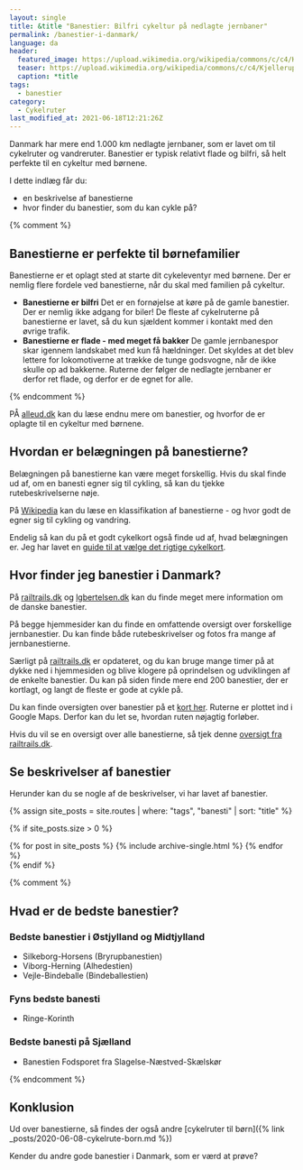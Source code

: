 ```yaml
---
layout: single
title: &title "Banestier: Bilfri cykeltur på nedlagte jernbaner"
permalink: /banestier-i-danmark/
language: da
header:
  featured_image: https://upload.wikimedia.org/wikipedia/commons/c/c4/Kjellerupbanen37Skovvej.JPG
  teaser: https://upload.wikimedia.org/wikipedia/commons/c/c4/Kjellerupbanen37Skovvej.JPG
  caption: *title
tags:
  - banestier
category:
  - Cykelruter
last_modified_at: 2021-06-18T12:21:26Z
---
```


Danmark har mere end 1.000 km nedlagte jernbaner, som er lavet om til cykelruter og vandreruter. Banestier er typisk relativt flade og bilfri, så helt perfekte til en cykeltur med børnene.

I dette indlæg får du:

- en beskrivelse af banestierne
- hvor finder du banestier, som du kan cykle på?

{% comment %}

## Banestierne er perfekte til børnefamilier

Banestierne er et oplagt sted at starte dit cykeleventyr med børnene. Der er nemlig flere fordele ved banestierne, når du skal med familien på cykeltur.

- **Banestierne er bilfri**
Det er en fornøjelse at køre på de gamle banestier. Der er nemlig ikke adgang for biler! De fleste af cykelruterne på banestierne er lavet, så du kun sjældent kommer i kontakt med den øvrige trafik.
- **Banestierne er flade - med meget få bakker**
De gamle jernbanespor skar igennem landskabet med kun få hældninger. Det skyldes at det blev lettere for lokomotiverne at trække de tunge godsvogne, når de ikke skulle op ad bakkerne. Ruterne der følger de nedlagte jernbaner er derfor ret flade, og derfor er de egnet for alle.

{% endcomment %}

PÅ [alleud.dk](https://alleud.dk/banestier-danmark/) kan du læse endnu mere om banestier, og hvorfor de er oplagte til en cykeltur med børnene.

## Hvordan er belægningen på banestierne?

Belægningen på banestierne kan være meget forskellig. Hvis du skal finde ud af, om en banesti egner sig til cykling, så kan du tjekke rutebeskrivelserne nøje.

På [Wikipedia](https://da.wikipedia.org/wiki/Vandring_og_cykling_p%C3%A5_nedlagte_jernbaner_i_Danmark) kan du læse en klassifikation af banestierne - og hvor godt de egner sig til cykling og vandring.

Endelig så kan du på et godt cykelkort også finde ud af, hvad belægningen er. Jeg har lavet en [guide til at vælge det rigtige cykelkort](/cykelkort/).

## Hvor finder jeg banestier i Danmark?

På [railtrails.dk](http://www.railtrails.dk/banestier.html) og [lgbertelsen.dk](http://www.lgbertelsen.dk/Banestier.html) kan du finde meget mere information om de danske banestier.

På begge hjemmesider kan du finde en omfattende oversigt over forskellige jernbanestier. Du kan finde både rutebeskrivelser og fotos fra mange af jernbanestierne.

Særligt på [railtrails.dk](http://www.railtrails.dk/banestier.html) er opdateret, og du kan bruge mange timer på at dykke ned i hjemmesiden og blive klogere på oprindelsen og udviklingen af de enkelte banestier. Du kan på siden finde mere end 200 banestier, der er kortlagt, og langt de fleste er gode at cykle på.

Du kan finde oversigten over banestier på et [kort her](http://www.railtrails.dk/kort.html). Ruterne er plottet ind i Google Maps. Derfor kan du let se, hvordan ruten nøjagtig forløber.

Hvis du vil se en oversigt over alle banestierne, så tjek denne [oversigt fra railtrails.dk](http://www.railtrails.dk/banestier.html).

## Se beskrivelser af banestier

Herunder kan du se nogle af de beskrivelser, vi har lavet af banestier.

{% assign site_posts = site.routes | where: "tags", "banesti" | sort: "title" %}

{% if site_posts.size > 0 %}
<div class="feature__wrapper">
  {% for post in site_posts %}
    {% include archive-single.html %}
  {% endfor %}
</div>
{% endif %}

{% comment %}

## Hvad er de bedste banestier?

### Bedste banestier i Østjylland og Midtjylland

- Silkeborg-Horsens (Bryrupbanestien)
- Viborg-Herning (Alhedestien)
- Vejle-Bindeballe (Bindeballestien)

### Fyns bedste banesti

- Ringe-Korinth

### Bedste banesti på Sjælland

- Banestien Fodsporet fra Slagelse-Næstved-Skælskør

{% endcomment %}

## Konklusion

Ud over banestierne, så findes der også andre [cykelruter til børn]({% link _posts/2020-06-08-cykelrute-born.md %})

Kender du andre gode banestier i Danmark, som er værd at prøve?
